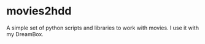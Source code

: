 movies2hdd
==========

A simple set of python scripts and libraries to work with movies. I use it with my DreamBox.
